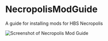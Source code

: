 # NecropolisModGuide
A guide for installing mods for HBS Necropolis

![Screenshot of Necropolis Mod Guide](https://user-images.githubusercontent.com/33838565/46365930-d434ae00-c647-11e8-9195-0f67a5204ce4.png)
